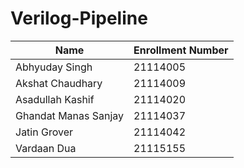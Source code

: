 # Verilog-Pipeline

Name | Enrollment Number
---- | ----
Abhyuday Singh | 21114005
Akshat Chaudhary | 21114009
Asadullah Kashif | 21114020
Ghandat Manas Sanjay | 21114037
Jatin Grover | 21114042
Vardaan Dua | 21115155
